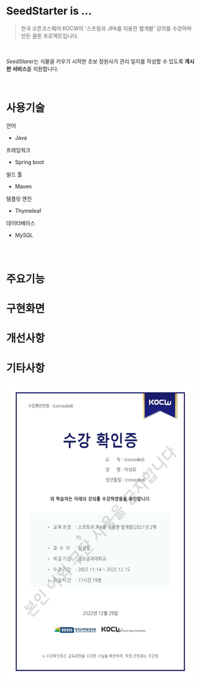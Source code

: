 
# SeedStarter is ... 

> 한국 오픈코스웨어 KOCW의 '스프링과 JPA를 이용한 웹개발' 강의를 수강하며 만든 클론 프로젝트입니다.



</br></br>
*SeedStarer*는 식물을 키우기 시작한 초보 정원사가 관리 일지를 작성할 수 있도록 **게시판 서비스**를 지원합니다.
</br></br></br>



# 사용기술

언어
  * Java

프레임워크
  * Spring boot

빌드 툴
  * Maven

템플릿 엔진
  * Thymeleaf

데이터베이스
  * MySQL

</br></br>

# 주요기능

# 구현화면

# 개선사항

# 기타사항

<img src="images/수강확인증_1.png" width="600" height="800">


